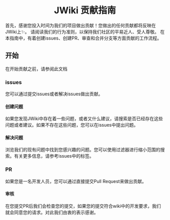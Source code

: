 <h1 align='center'> JWiki 贡献指南 </h1>

首先，感谢您投入时间为我们的项目做出贡献！您做出的任何贡献都将反映在JWiki上✨。
请阅读我们的行为准则，以保持我们社区的平易近人、受人尊敬。
在本指南中，有着创建issues、创建PR、审查和合并分支等方面贡献的工作流程。

<h2>开始</h2>

在开始贡献之前，请参阅此文档

<h3>issues</h3>

您可以通过提交issues或者解决issues做出贡献。

<h4>创建问题</h4>

如果您发现JWiki中存在着一些问题，或者又什么建议，请搜索是否已经存在这些问题或者建议。如果不存在这些问题，您可以在issues中提出问题。

<h4>解决问题</h4>

浏览我们的现有问题中找到您感兴趣的问题。您可以使用过滤器进行缩小范围的搜索。有关更多信息，请参考issues中的标签。

<h3>PR</h3>

如果您是一名开发人员，您可以通过直接提交Pull Request来做出贡献。

<h4>审核</h4>

在您提交PR后我们会检查您的提交，如果您的提交符合wiki中的开发要求，我们就会同意您的请求。对此我们由衷的表示感谢。
